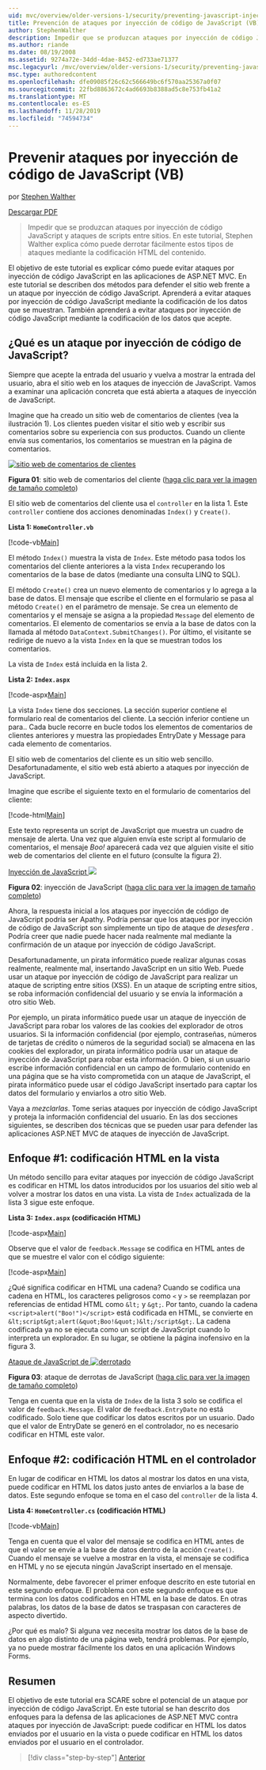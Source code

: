 ```yaml
---
uid: mvc/overview/older-versions-1/security/preventing-javascript-injection-attacks-vb
title: Prevención de ataques por inyección de código de JavaScript (VB) | Microsoft Docs
author: StephenWalther
description: Impedir que se produzcan ataques por inyección de código JavaScript y ataques de scripts entre sitios. En este tutorial, Stephen Walther explica cómo puede fácilmente...
ms.author: riande
ms.date: 08/19/2008
ms.assetid: 9274a72e-34dd-4dae-8452-ed733ae71377
msc.legacyurl: /mvc/overview/older-versions-1/security/preventing-javascript-injection-attacks-vb
msc.type: authoredcontent
ms.openlocfilehash: dfe09085f26c62c566649bc6f570aa25367a0f07
ms.sourcegitcommit: 22fbd8863672c4ad6693b8388ad5c8e753fb41a2
ms.translationtype: MT
ms.contentlocale: es-ES
ms.lasthandoff: 11/28/2019
ms.locfileid: "74594734"
---
```

# <a name="preventing-javascript-injection-attacks-vb"></a>Prevenir ataques por inyección de código de JavaScript (VB)

por [Stephen Walther](https://github.com/StephenWalther)

[Descargar PDF](https://download.microsoft.com/download/8/4/8/84843d8d-1575-426c-bcb5-9d0c42e51416/ASPNET_MVC_Tutorial_06_VB.pdf)

> Impedir que se produzcan ataques por inyección de código JavaScript y ataques de scripts entre sitios. En este tutorial, Stephen Walther explica cómo puede derrotar fácilmente estos tipos de ataques mediante la codificación HTML del contenido.

El objetivo de este tutorial es explicar cómo puede evitar ataques por inyección de código JavaScript en las aplicaciones de ASP.NET MVC. En este tutorial se describen dos métodos para defender el sitio web frente a un ataque por inyección de código JavaScript. Aprenderá a evitar ataques por inyección de código JavaScript mediante la codificación de los datos que se muestran. También aprenderá a evitar ataques por inyección de código JavaScript mediante la codificación de los datos que acepte.

## <a name="what-is-a-javascript-injection-attack"></a>¿Qué es un ataque por inyección de código de JavaScript?

Siempre que acepte la entrada del usuario y vuelva a mostrar la entrada del usuario, abra el sitio web en los ataques de inyección de JavaScript. Vamos a examinar una aplicación concreta que está abierta a ataques de inyección de JavaScript.

Imagine que ha creado un sitio web de comentarios de clientes (vea la ilustración 1). Los clientes pueden visitar el sitio web y escribir sus comentarios sobre su experiencia con sus productos. Cuando un cliente envía sus comentarios, los comentarios se muestran en la página de comentarios.

[![sitio web de comentarios de clientes](preventing-javascript-injection-attacks-vb/_static/image2.png)](preventing-javascript-injection-attacks-vb/_static/image1.png)

**Figura 01**: sitio web de comentarios del cliente ([haga clic para ver la imagen de tamaño completo](preventing-javascript-injection-attacks-vb/_static/image3.png))

El sitio web de comentarios del cliente usa el `controller` en la lista 1. Este `controller` contiene dos acciones denominadas `Index()` y `Create()`.

**Lista 1: `HomeController.vb`**

[!code-vb[Main](preventing-javascript-injection-attacks-vb/samples/sample1.vb)]

El método `Index()` muestra la vista de `Index`. Este método pasa todos los comentarios del cliente anteriores a la vista `Index` recuperando los comentarios de la base de datos (mediante una consulta LINQ to SQL).

El método `Create()` crea un nuevo elemento de comentarios y lo agrega a la base de datos. El mensaje que escribe el cliente en el formulario se pasa al método `Create()` en el parámetro de mensaje. Se crea un elemento de comentarios y el mensaje se asigna a la propiedad `Message` del elemento de comentarios. El elemento de comentarios se envía a la base de datos con la llamada al método `DataContext.SubmitChanges()`. Por último, el visitante se redirige de nuevo a la vista `Index` en la que se muestran todos los comentarios.

La vista de `Index` está incluida en la lista 2.

**Lista 2: `Index.aspx`**

[!code-aspx[Main](preventing-javascript-injection-attacks-vb/samples/sample2.aspx)]

La vista `Index` tiene dos secciones. La sección superior contiene el formulario real de comentarios del cliente. La sección inferior contiene un para.. Cada bucle recorre en bucle todos los elementos de comentarios de clientes anteriores y muestra las propiedades EntryDate y Message para cada elemento de comentarios.

El sitio web de comentarios del cliente es un sitio web sencillo. Desafortunadamente, el sitio web está abierto a ataques por inyección de JavaScript.

Imagine que escribe el siguiente texto en el formulario de comentarios del cliente:

[!code-html[Main](preventing-javascript-injection-attacks-vb/samples/sample3.html)]

Este texto representa un script de JavaScript que muestra un cuadro de mensaje de alerta. Una vez que alguien envía este script al formulario de comentarios, el mensaje <em>Boo!</em> aparecerá cada vez que alguien visite el sitio web de comentarios del cliente en el futuro (consulte la figura 2).

[Inyección de JavaScript ![](preventing-javascript-injection-attacks-vb/_static/image5.png)](preventing-javascript-injection-attacks-vb/_static/image4.png)

**Figura 02**: inyección de JavaScript ([haga clic para ver la imagen de tamaño completo](preventing-javascript-injection-attacks-vb/_static/image6.png))

Ahora, la respuesta inicial a los ataques por inyección de código de JavaScript podría ser Apathy. Podría pensar que los ataques por inyección de código de JavaScript son simplemente un tipo de ataque de *desesfera* . Podría creer que nadie puede hacer nada realmente mal mediante la confirmación de un ataque por inyección de código JavaScript.

Desafortunadamente, un pirata informático puede realizar algunas cosas realmente, realmente mal, insertando JavaScript en un sitio Web. Puede usar un ataque por inyección de código de JavaScript para realizar un ataque de scripting entre sitios (XSS). En un ataque de scripting entre sitios, se roba información confidencial del usuario y se envía la información a otro sitio Web.

Por ejemplo, un pirata informático puede usar un ataque de inyección de JavaScript para robar los valores de las cookies del explorador de otros usuarios. Si la información confidencial (por ejemplo, contraseñas, números de tarjetas de crédito o números de la seguridad social) se almacena en las cookies del explorador, un pirata informático podría usar un ataque de inyección de JavaScript para robar esta información. O bien, si un usuario escribe información confidencial en un campo de formulario contenido en una página que se ha visto comprometida con un ataque de JavaScript, el pirata informático puede usar el código JavaScript insertado para captar los datos del formulario y enviarlos a otro sitio Web.

Vaya a *mezclarlas*. Tome serias ataques por inyección de código JavaScript y proteja la información confidencial del usuario. En las dos secciones siguientes, se describen dos técnicas que se pueden usar para defender las aplicaciones ASP.NET MVC de ataques de inyección de JavaScript.

## <a name="approach-1-html-encode-in-the-view"></a>Enfoque #1: codificación HTML en la vista

Un método sencillo para evitar ataques por inyección de código JavaScript es codificar en HTML los datos introducidos por los usuarios del sitio web al volver a mostrar los datos en una vista. La vista de `Index` actualizada de la lista 3 sigue este enfoque.

**Lista 3: `Index.aspx` (codificación HTML)**

[!code-aspx[Main](preventing-javascript-injection-attacks-vb/samples/sample4.aspx)]

Observe que el valor de `feedback.Message` se codifica en HTML antes de que se muestre el valor con el código siguiente:

[!code-aspx[Main](preventing-javascript-injection-attacks-vb/samples/sample5.aspx)]

¿Qué significa codificar en HTML una cadena? Cuando se codifica una cadena en HTML, los caracteres peligrosos como `<` y `>` se reemplazan por referencias de entidad HTML como `&lt;` y `&gt;`. Por tanto, cuando la cadena `<script>alert("Boo!")</script>` está codificada en HTML, se convierte en `&lt;script&gt;alert(&quot;Boo!&quot;)&lt;/script&gt;`. La cadena codificada ya no se ejecuta como un script de JavaScript cuando lo interpreta un explorador. En su lugar, se obtiene la página inofensivo en la figura 3.

[Ataque de JavaScript de ![derrotado](preventing-javascript-injection-attacks-vb/_static/image8.png)](preventing-javascript-injection-attacks-vb/_static/image7.png)

**Figura 03**: ataque de derrotas de JavaScript ([haga clic para ver la imagen de tamaño completo](preventing-javascript-injection-attacks-vb/_static/image9.png))

Tenga en cuenta que en la vista de `Index` de la lista 3 solo se codifica el valor de `feedback.Message`. El valor de `feedback.EntryDate` no está codificado. Solo tiene que codificar los datos escritos por un usuario. Dado que el valor de EntryDate se generó en el controlador, no es necesario codificar en HTML este valor.

## <a name="approach-2-html-encode-in-the-controller"></a>Enfoque #2: codificación HTML en el controlador

En lugar de codificar en HTML los datos al mostrar los datos en una vista, puede codificar en HTML los datos justo antes de enviarlos a la base de datos. Este segundo enfoque se toma en el caso del `controller` de la lista 4.

**Lista 4: `HomeController.cs` (codificación HTML)**

[!code-vb[Main](preventing-javascript-injection-attacks-vb/samples/sample6.vb)]

Tenga en cuenta que el valor del mensaje se codifica en HTML antes de que el valor se envíe a la base de datos dentro de la acción `Create()`. Cuando el mensaje se vuelve a mostrar en la vista, el mensaje se codifica en HTML y no se ejecuta ningún JavaScript insertado en el mensaje.

Normalmente, debe favorecer el primer enfoque descrito en este tutorial en este segundo enfoque. El problema con este segundo enfoque es que termina con los datos codificados en HTML en la base de datos. En otras palabras, los datos de la base de datos se traspasan con caracteres de aspecto divertido.

¿Por qué es malo? Si alguna vez necesita mostrar los datos de la base de datos en algo distinto de una página web, tendrá problemas. Por ejemplo, ya no puede mostrar fácilmente los datos en una aplicación Windows Forms.

## <a name="summary"></a>Resumen

El objetivo de este tutorial era SCARE sobre el potencial de un ataque por inyección de código JavaScript. En este tutorial se han descrito dos enfoques para la defensa de las aplicaciones de ASP.NET MVC contra ataques por inyección de JavaScript: puede codificar en HTML los datos enviados por el usuario en la vista o puede codificar en HTML los datos enviados por el usuario en el controlador.

> [!div class="step-by-step"]
> [Anterior](authenticating-users-with-windows-authentication-vb.md)
